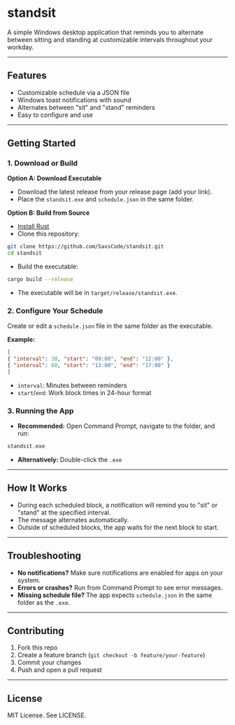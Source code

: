 # standsit

A simple Windows desktop application that reminds you to alternate between sitting and standing at customizable intervals throughout your workday.

---

## Features

- Customizable schedule via a JSON file
- Windows toast notifications with sound
- Alternates between "sit" and "stand" reminders
- Easy to configure and use

---

## Getting Started

### 1. Download or Build

**Option A: Download Executable**
- Download the latest release from your release page (add your link).
- Place the `standsit.exe` and `schedule.json` in the same folder.

**Option B: Build from Source**
- [Install Rust](https://rustup.rs/)
- Clone this repository:

```bash
git clone https://github.com/SaxsCode/standsit.git
cd standsit
```
- Build the executable:
```bash
cargo build --release
```

- The executable will be in `target/release/standsit.exe`.

### 2. Configure Your Schedule

Create or edit a `schedule.json` file in the same folder as the executable.

**Example:**
```JSON
[
{ "interval": 30, "start": "09:00", "end": "12:00" },
{ "interval": 60, "start": "13:00", "end": "17:00" }
]
```

- `interval`: Minutes between reminders
- `start`/`end`: Work block times in 24-hour format

### 3. Running the App

- **Recommended:** Open Command Prompt, navigate to the folder, and run:

```bash
standsit.exe
```

- **Alternatively:** Double-click the `.exe`

---

## How It Works

- During each scheduled block, a notification will remind you to "sit" or "stand" at the specified interval.
- The message alternates automatically.
- Outside of scheduled blocks, the app waits for the next block to start.

---

## Troubleshooting

- **No notifications?** Make sure notifications are enabled for apps on your system.
- **Errors or crashes?** Run from Command Prompt to see error messages.
- **Missing schedule file?** The app expects `schedule.json` in the same folder as the `.exe`.

---

## Contributing

1. Fork this repo
2. Create a feature branch (`git checkout -b feature/your-feature`)
3. Commit your changes
4. Push and open a pull request

---

## License

MIT License. See LICENSE.

